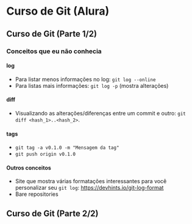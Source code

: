 # Curso de Git (Alura)

## Curso de Git (Parte 1/2)

### Conceitos que eu não conhecia

#### log

* Para listar menos informações no log: `git log --online`
* Para listas mais informações: `git log -p` (mostra alterações)

#### diff

* Visualizando as alterações/diferenças entre um commit e outro: `git diff <hash_1>..<hash_2>`.

#### tags

* `git tag -a v0.1.0 -m "Mensagem da tag"`
* `git push origin v0.1.0`

#### Outros conceitos

* Site que mostra várias formatações interessantes para você personalizar seu `git log`: https://devhints.io/git-log-format
* Bare repositories 

## Curso de Git (Parte 2/2)



